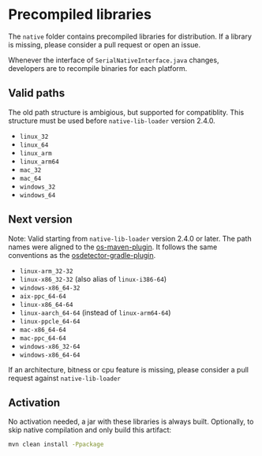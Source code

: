 # Precompiled libraries

The `native` folder contains precompiled libraries for distribution.
If a library is missing, please consider a pull request or open an issue.

Whenever the interface of `SerialNativeInterface.java` changes, developers
are to recompile binaries for each platform.

## Valid paths

The old path structure is ambigious, but supported for compatiblity.
This structure must be used before `native-lib-loader` version 2.4.0.

  * `linux_32`
  * `linux_64`
  * `linux_arm`
  * `linux_arm64`
  * `mac_32`
  * `mac_64`
  * `windows_32`
  * `windows_64`


## Next version

Note: Valid starting from `native-lib-loader` version 2.4.0 or later.
The path names were aligned to the [os-maven-plugin](https://github.com/trustin/os-maven-plugin/).
It follows the same conventions as the [osdetector-gradle-plugin](https://github.com/google/osdetector-gradle-plugin).

  * `linux-arm_32-32`
  * `linux-x86_32-32`  (also alias of `linux-i386-64`)
  * `windows-x86_64-32`
  * `aix-ppc_64-64`
  * `linux-x86_64-64`
  * `linux-aarch_64-64` (instead of `linux-arm64-64`)
  * `linux-ppcle_64-64`
  * `mac-x86_64-64`
  * `mac-ppc_64-64`
  * `windows-x86_32-64`
  * `windows-x86_64-64`

If an architecture, bitness or cpu feature is missing, please consider a pull request against `native-lib-loader`

## Activation

No activation needed, a jar with these libraries is always built.
Optionally, to skip native compilation and only build this artifact:

```bash
mvn clean install -Ppackage
```
